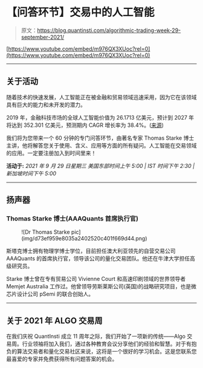 # 【问答环节】交易中的人工智能

> 原文：<https://blog.quantinsti.com/algorithmic-trading-week-29-september-2021/>

[https://www.youtube.com/embed/m976QX3XUoc?rel=0](https://www.youtube.com/embed/m976QX3XUoc?rel=0)

* * *

## 关于活动

随着技术的快速发展，人工智能正在被金融和贸易领域迅速采用，因为它在该领域具有巨大的能力和未开发的潜力。

2019 年，金融科技市场的全球人工智能价值为 26.1713 亿美元，预计到 2027 年将达到 352.301 亿美元，预测期内 CAGR 增长率为 38.4%。([来源](https://www.einnews.com/pr_news/551817144/global-ai-in-fintech-market-research-report-2021-to-2027-by-machine-learning-applications-and-regions))

我们将为您带来一个 60 分钟的专门问答环节，由著名专家 Thomas Starke 博士主讲，他将解答您关于使用、含义、应用等方面的所有疑问。人工智能在交易领域的应用。一定要注册加入到时间里来！

**活动于:**
*2021 年 9 月 29 日星期三
美国东部时间上午 5:00 | IST 时间下午 2:30 |新加坡时间下午 5:00*

* * *

## 扬声器

### Thomas Starke 博士(AAAQuants 首席执行官)

<figure class="kg-card kg-image-card">![Dr Thomas Starke pic](img/d73ef959e8035a2402520c401f669d44.png)</figure>

斯塔克博士拥有物理学博士学位，目前担任澳大利亚领先的自营交易公司 AAAQuants 的首席执行官，领导该公司的量化交易团队。他还在牛津大学担任高级研究员。

Starke 博士曾在专有贸易公司 Vivienne Court 和高速印刷领域的世界领导者 Memjet Australia 工作过。他曾领导劳斯莱斯公司(英国)的战略研究项目，也是微芯片设计公司 pSemi 的联合创始人。

* * *

## 关于 2021 年 ALGO 交易周

在我们庆祝 QuantInsti 成立 11 周年之际，我们开始了一项新的传统——Algo 交易周。行业领袖将加入我们，通过各种教育会议分享他们的经验和智慧。对于有抱负的算法交易者和量化交易社区来说，这将是一个很好的学习机会。这是您联系您最喜爱的专家并免费获得所有问题答案的机会。